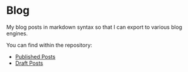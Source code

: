 # Blog #
My blog posts in markdown syntax so that I can export to various blog engines.  

You can find within the repository:

* [Published Posts](../../tree/master)
* [Draft Posts](../../tree/master/drafts)
